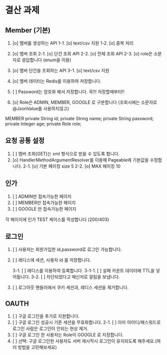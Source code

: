 # 결산 과제
## Member (기본)


1. [o] 멤버를 생성하는 API
    1-1. [o] text/csv 지원
    1-2. [o] 중복 처리

2. [o] 멤버 조회
    2-1. [o] 단건 조회 API
    2-2. [o] 전체 조회 API
    2-3. [o] role은 소문자로 응답합니다 (enum을 이용)

3. [o] 멤버 단건을 조회하는 API
    3-1. [o] text/csv 지원
4. [o] 멤버 데이터는 Redis를 이용하여 저장합니다.
5. [ ] Password는 암호화 해서 저장합니다. 꼭!!! 저장할때부터!!
6. [o] Role은 ADMIN, MEMBER, GOOGLE 로 구분합니다 (조회시에는 소문자로 @JsonValue를 사용하지않고)

MEMBER
private String id;
private String name;
private String password;
private Integer age;
private Role role;

## 요청 공통 설정
1. [ ] 멤버 조회(GET)는 xml 형식으로 받을 수 있도록 합니다.
2. [o] HandlerMethodArgumentResolver를 이용해 Pageable에 기본값을 수정합니다.
    2-1. [o] 기본 페이징 size 5
    2-2. [o] MAX 페이징 10

## 인가
1. [ ] ADMIN만 접속가능한 페이지
2. [ ] MEMBER만 접속가능한 페이지
3. [ ] GOOGLE 만 접속가능한 페이지

각 페이지에 인가 TEST 케이스를 작성합니다 (200/403)

## 로그인
1. [ ] 사용자는 회원가입한 id,password로 로그인 가능합니다.
2. [ ] 레디스에 세션, 사용자 id 를 저장합니다.
 
    3-1. [ ] 레디스를 이용하여 등록합니다.
        3-1-1. [ ] 실패 카운트 데이터에 TTL을 넣어둡니다.
    3-2. [ ] 차단되었다고 메신저로 알림을 보냅니다.
4. [ ] 로그아웃 핸들러에서 쿠키 세션과, 레디스 세션을 제거합니다.

## OAUTH
1. [ ] 구글 로그인을 추가로 지원합니다.
2. [ ] 구글 로그인 성공시 기존 세션을 무효화합니다.
    2-1. [ ] 이미 아이디/패스워드로 로그인 사람은 로그인이 안되는 현상 제거.
3. [ ] 구글 로그인 한 사용자는 Role이 GOOGLE 로 지정합니다. 
4. [ ] 선택: 구글 로그인한 사용자도 서버 재시작시 로그인이 유지되도록 해주세요.(여러 방법을 고민해보세요)